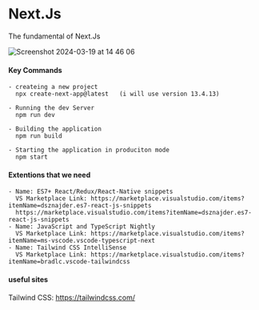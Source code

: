 # Next.Js

The fundamental of Next.Js

![Screenshot 2024-03-19 at 14 46 06](https://github.com/Mahmoud-Da/Next.Js/assets/92193281/823625af-b55a-40ed-a5d2-817c48b7d51e)

#### Key Commands

```
- createing a new project
  npx create-next-app@latest   (i will use version 13.4.13)

- Running the dev Server
  npm run dev

- Building the application
  npm run build

- Starting the application in produciton mode
  npm start
```

#### Extentions that we need

```
- Name: ES7+ React/Redux/React-Native snippets
  VS Marketplace Link: https://marketplace.visualstudio.com/items?itemName=dsznajder.es7-react-js-snippets
  https://marketplace.visualstudio.com/items?itemName=dsznajder.es7-react-js-snippets
- Name: JavaScript and TypeScript Nightly
  VS Marketplace Link: https://marketplace.visualstudio.com/items?itemName=ms-vscode.vscode-typescript-next
- Name: Tailwind CSS IntelliSense
  VS Marketplace Link: https://marketplace.visualstudio.com/items?itemName=bradlc.vscode-tailwindcss
```

#### useful sites

Tailwind CSS:
https://tailwindcss.com/

